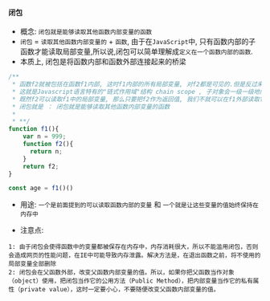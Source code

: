 #### 闭包
- 概念: `闭包就是能够读取其他函数内部变量的函数`
- `闭包` = `读取其他函数内部变量的` + `函数`, 由于在`JavaScript`中, 只有函数内部的子函数才能读取局部变量,所以说,闭包可以简单理解成`定义在一个函数内部的函数`.
- 本质上, 闭包是将函数内部和函数外部连接起来的桥梁
```js
/**
 * 函数f2就被包括在函数f1内部, 这时f1内部的所有局部变量, 对f2都是可见的.但是反过来就不行, f2内部的局部变量, 对f1就是不可见的.
 * 这就是Javascript语言特有的"链式作用域"结构 chain scope , 子对象会一级一级地向上寻找所有父对象的变量.所以, 父对象的所有变量, 对子对象都是可见的, 反之则不成立.
 * 既然f2可以读取f1中的局部变量, 那么只要把f2作为返回值, 我们不就可以在f1外部读取它的内部变量了吗！
 * 闭包就是 ： 闭包就是能够读取其他函数内部变量的函数
 * 
 * **/
function f1(){
    var n = 999;
    function f2(){
	  return n;
    }
    return f2;
}

const age = f1()()
```

- 用途: `一个是前面提到的可以读取函数内部的变量` 和 `一个就是让这些变量的值始终保持在内存中`

- 注意点:
```
1: 由于闭包会使得函数中的变量都被保存在内存中，内存消耗很大，所以不能滥用闭包，否则会造成网页的性能问题，在IE中可能导致内存泄露。解决方法是，在退出函数之前，将不使用的局部变量全部删除
2: 闭包会在父函数外部，改变父函数内部变量的值。所以，如果你把父函数当作对象（object）使用，把闭包当作它的公用方法（Public Method），把内部变量当作它的私有属性（private value），这时一定要小心，不要随便改变父函数内部变量的值。
```